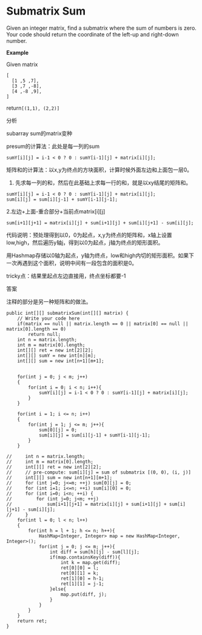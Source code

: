 # Submatrix Sum

Given an integer matrix, find a submatrix where the sum of numbers is zero. Your code should return the coordinate of the left-up and right-down number.

**Example**

Given matrix

```text
[
  [1 ,5 ,7],
  [3 ,7 ,-8],
  [4 ,-8 ,9],
]
```

return`[(1,1), (2,2)]`

分析

subarray sum的matrix变种

presum的计算法：此处是每一列的sum

```text
sumY[i][j] = i-1 < 0 ? 0 : sumY[i-1][j] + matrix[i][j];
```

矩阵和的计算法：以x,y为终点的方块面积，计算时候外面左边和上面包一层0。

1. 先求每一列的和，然后在此基础上求每一行的和，就是以xy结尾的矩阵和。

```text
sumY[i][j] = i-1 < 0 ? 0 : sumY[i-1][j] + matrix[i][j];
sum[i][j] = sum[i][j-1] + sumY[i-1][j-1];
```

2.左边+上面-重合部分+当前点matrix\[i\]\[j\]

```text
sum[i+1][j+1] = matrix[i][j] + sum[i+1][j] + sum[i][j+1] - sum[i][j];
```

代码说明：预处理得到以0，0为起点，x,y为终点的矩阵和，x轴上设置low,high，然后遍历y轴j，得到以0为起点，j轴为终点的矩形面积。

用Hashmap存储以0轴为起点，y轴为终点，low和high内切的矩形面积。如果下一次再遇到这个面积，说明中间有一段包含的面积是0。

tricky点：结果里起点左边直接用，终点坐标都要-1

答案

注释的部分是另一种矩阵和的做法。

```text
public int[][] submatrixSum(int[][] matrix) {
    // Write your code here
    if(matrix == null || matrix.length == 0 || matrix[0] == null || matrix[0].length == 0)
        return null;
    int n = matrix.length;
    int m = matrix[0].length;
    int[][] ret = new int[2][2];
    int[][] sumY = new int[n][m];
    int[][] sum = new int[n+1][m+1];


    for(int j = 0; j < m; j++)
    {
        for(int i = 0; i < n; i++){
            sumY[i][j] = i-1 < 0 ? 0 : sumY[i-1][j] + matrix[i][j];
        }
    }

    for(int i = 1; i <= n; i++)
    {
        for(int j = 1; j <= m; j++){
            sum[0][j] = 0;
            sum[i][j] = sum[i][j-1] + sumY[i-1][j-1];
        }
    }

//     int n = matrix.length;
//     int m = matrix[0].length;
//     int[][] ret = new int[2][2];
//     // pre-compute: sum[i][j] = sum of submatrix [(0, 0), (i, j)]
//     int[][] sum = new int[n+1][m+1];
//     for (int j=0; j<=m; ++j) sum[0][j] = 0;
//     for (int i=1; i<=n; ++i) sum[i][0] = 0;
//     for (int i=0; i<n; ++i) {
//         for (int j=0; j<m; ++j)
//             sum[i+1][j+1] = matrix[i][j] + sum[i+1][j] + sum[i][j+1] - sum[i][j];
//     }
    for(int l = 0; l < n; l++)
    {
        for(int h = l + 1; h <= n; h++){
            HashMap<Integer, Integer> map = new HashMap<Integer, Integer>();
            for(int j = 0; j <= m; j++){
                int diff = sum[h][j] - sum[l][j];
                if(map.containsKey(diff)){
                    int k = map.get(diff);
                    ret[0][0] = l;
                    ret[0][1] = k;
                    ret[1][0] = h-1;
                    ret[1][1] = j-1;
                }else{
                    map.put(diff, j);
                }
            }
        }
    }
    return ret;
}
```

